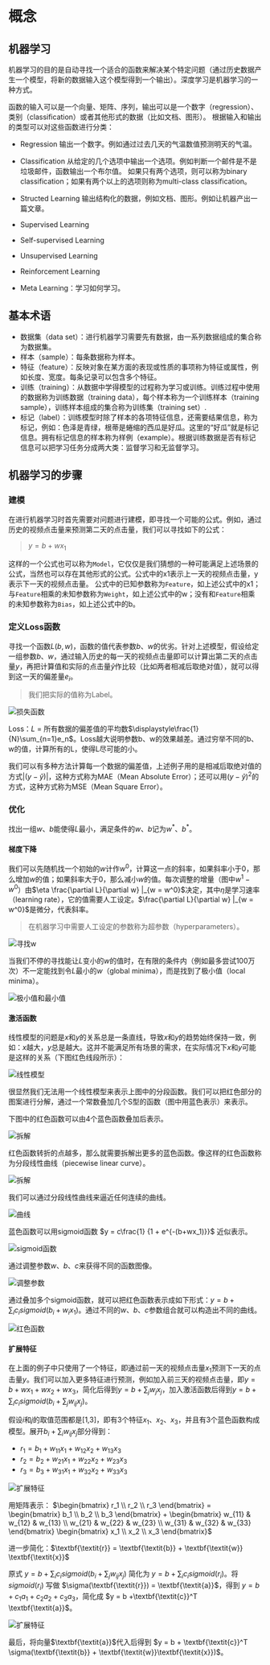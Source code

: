 # 概念

## 机器学习

机器学习的目的是自动寻找一个适合的函数来解决某个特定问题（通过历史数据产生一个模型，将新的数据输入这个模型得到一个输出）。深度学习是机器学习的一种方式。

函数的输入可以是一个向量、矩阵、序列，输出可以是一个数字（regression）、类别（classification）或者其他形式的数据（比如文档、图形）。
根据输入和输出的类型可以对这些函数进行分类：

- Regression
输出一个数字。例如通过过去几天的气温数值预测明天的气温。
- Classification
从给定的几个选项中输出一个选项。例如判断一个邮件是不是垃圾邮件，函数输出一个布尔值。
如果只有两个选项，则可以称为binary classification；如果有两个以上的选项则称为multi-class classification。
- Structed Learning
输出结构化的数据，例如文档、图形。例如让机器产出一篇文章。

- Supervised Learning
- Self-supervised Learning
- Unsupervised Learning
- Reinforcement Learning
- Meta Learning：学习如何学习。

## 基本术语

- 数据集（data set）：进行机器学习需要先有数据，由一系列数据组成的集合称为数据集。
- 样本（sample）：每条数据称为样本。
- 特征（feature）：反映对象在某方面的表现或性质的事项称为特征或属性，例如长度、宽度。每条记录可以包含多个特征。
- 训练（training）：从数据中学得模型的过程称为学习或训练。训练过程中使用的数据称为训练数据（training data），每个样本称为一个训练样本（training sample），训练样本组成的集合称为训练集（training set）.
- 标记（label）：训练模型时除了样本的各项特征信息，还需要结果信息，称为标记，例如：色泽是青绿，根蒂是蜷缩的西瓜是好瓜。这里的“好瓜”就是标记信息。拥有标记信息的样本称为样例（example）。根据训练数据是否有标记信息可以把学习任务分成两大类：监督学习和无监督学习。

## 机器学习的步骤

### 建模

在进行机器学习时首先需要对问题进行建模，即寻找一个可能的公式。例如，通过历史的视频点击量来预测第二天的点击量，我们可以寻找如下的公式：

> $y = b + wx_1$

这样的一个公式也可以称为`Model`，它仅仅是我们猜想的一种可能满足上述场景的公式，当然也可以存在其他形式的公式。公式中的x1表示上一天的视频点击量，y表示下一天的视频点击量。
公式中的已知参数称为`Feature`，如上述公式中的x1；与`Feature`相乘的未知参数称为`Weight`，如上述公式中的w；没有和`Feature`相乘的未知参数称为`Bias`，如上述公式中的b。

### 定义Loss函数

寻找一个函数$L(b,w)$，函数的值代表参数$b$、$w$的优劣。针对上述模型，假设给定一组参数$b$、$w$，通过输入历史的每一天的视频点击量即可以计算出第二天的点击量$y$，再把计算值和实际的点击量$\hat{y}$作比较（比如两者相减后取绝对值），就可以得到这一天的偏差量$e_i$。

> 我们把实际的值称为Label。

![损失函数](resources/loss-function.png)

Loss：$L$ = 所有数据的偏差值的平均数$\displaystyle\frac{1}{N}\sum_{n=1}e_n$。Loss越大说明参数b、w的效果越差。通过穷举不同的b、w的值，计算所有的L，使得L尽可能的小。

我们可以有多种方法计算每一个数据的偏差值，上述例子用的是相减后取绝对值的方式$|(y-\hat{y})|$，这种方式称为MAE（Mean Absolute Error）；还可以用$(y-\hat{y})^2$的方式，这种方式称为MSE（Mean Square Error）。

### 优化

找出一组$w$、$b$能使得$L$最小，满足条件的$w$、$b$记为$w^*$、$b^*$。

#### 梯度下降

我们可以先随机找一个初始的$w$计作$w^0$，计算这一点的斜率，如果斜率小于0，那么增加$w$的值；如果斜率大于0，那么减小$w$的值。每次调整的增量（图中$w^1-w^0$）由$\eta \frac{\partial L}{\partial w} |_{w = w^0}$决定，其中$\eta$是学习速率（learning rate），它的值需要人工设定。$\frac{\partial L}{\partial w} |_{w = w^0}$是微分，代表斜率。

> 在机器学习中需要人工设定的参数称为超参数（hyperparameters）。

![寻找w](resources/2024-03-15-16-09-19.png)

当我们不停的寻找能让$L$变小的$w$的值时，在有限的条件内（例如最多尝试100万次）不一定能找到令$L$最小的$w$（global minima），而是找到了极小值（local minima）。

![极小值和最小值](resources/2024-03-15-17-16-27.png)

#### 激活函数

线性模型的问题是$x$和$y$的关系总是一条直线，导致$x$和$y$的趋势始终保持一致，例如：$x$越大，$y$总是越大。这并不能满足所有场景的需求，在实际情况下$x$和$y$可能是这样的关系（下图红色线段所示）：

![线性模型](resources/2024-03-15-23-30-56.png)

很显然我们无法用一个线性模型来表示上图中的分段函数。我们可以把红色部分的图案进行分解，通过一个常数叠加几个S型的函数（图中用蓝色表示）来表示。

下图中的红色函数可以由4个蓝色函数叠加后表示。

![拆解](resources/2024-03-15-23-47-46.png)

红色函数转折的点越多，那么就需要拆解出更多的蓝色函数。像这样的红色函数称为分段线性曲线（piecewise linear curve）。

![拆解](resources/2024-03-16-00-09-22.png)

我们可以通过分段线性曲线来逼近任何连续的曲线。

![曲线](resources/2024-03-16-00-13-45.png)

蓝色函数可以用sigmoid函数 $y = c\frac{1} {1 + e^{-(b+wx_1)}}$ 近似表示。

![sigmoid函数](resources/2024-03-16-10-35-17.png)

通过调整参数$w$、$b$、$c$来获得不同的函数图像。

![调整参数](resources/2024-03-16-11-02-21.png)

通过叠加多个sigmoid函数，就可以把红色函数表示成如下形式：$\displaystyle y = b + \sum_{i}c_i sigmoid(b_i + w_i x_1)$。通过不同的$w$、$b$、$c$参数组合就可以构造出不同的曲线。

![红色函数](resources/2024-03-16-11-18-37.png)

#### 扩展特征

在上面的例子中只使用了一个特征，即通过前一天的视频点击量$x_1$预测下一天的点击量$y$。我们可以加入更多特征进行预测，例如加入前三天的视频点击量，即$y = b + wx_1 + wx_2 + wx_3$，简化后得到$\displaystyle y = b + \sum_{j}w_j x_j$，加入激活函数后得到$\displaystyle y = b + \sum_{i}c_i sigmoid(b_i + \sum_{j}w_{ij} x_j)$。

假设$i$和$j$的取值范围都是[1,3]，即有3个特征$x_1$、$x_2$、$x_3$，并且有3个蓝色函数构成模型。展开$\displaystyle b_i+\sum_{i} w_{ij} x_j$部分得到：

- $r_1 = b_1 + w_{11}x_1 + w_{12}x_2 + w_{13}x_3$
- $r_2 = b_2 + w_{21}x_1 + w_{22}x_2 + w_{23}x_3$
- $r_3 = b_3 + w_{31}x_1 + w_{32}x_2 + w_{33}x_3$

![扩展特征](resources/2024-03-16-14-58-55.png)

用矩阵表示：
$\begin{bmatrix}
    r_1 \\
    r_2 \\
    r_3
\end{bmatrix} = \begin{bmatrix}
    b_1 \\
    b_2 \\
    b_3
\end{bmatrix} + \begin{bmatrix}
    w_{11} & w_{12} & w_{13} \\
    w_{21} & w_{22} & w_{23} \\
    w_{31} & w_{32} & w_{33}
\end{bmatrix} \begin{bmatrix}
    x_1 \\
    x_2 \\
    x_3
\end{bmatrix}$

进一步简化：$\textbf{\textit{r}} = \textbf{\textit{b}} + \textbf{\textit{w}} \textbf{\textit{x}}$

原式 $\displaystyle y = b + \sum_{i}c_i sigmoid(b_i + \sum_{j}w_{ij} x_j)$ 简化为 $\displaystyle y = b + \sum_{i}c_i sigmoid(r_i)$。将$sigmoid(r_i)$ 写做 $\sigma(\textbf{\textit{r}}) = \textbf{\textit{a}}$，得到 $y = b + c_1a_1 + c_2a_2 + c_3a_3$，简化成 $y = b +\textbf{\textit{c}}^T \textbf{\textit{a}}$。

![扩展特征](resources/2024-03-16-19-26-26.png)

最后，将向量$\textbf{\textit{a}}$代入后得到 $y = b + \textbf{\textit{c}}^T \sigma(\textbf{\textit{b}} + \textbf{\textit{w}}\textbf{\textit{x}})$。
